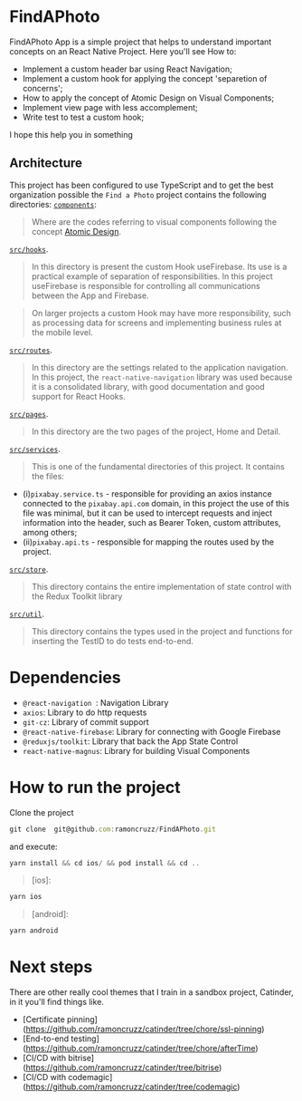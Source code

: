 # FindAPhoto

FindAPhoto App is a simple project that helps to understand important concepts on an React Native Project. Here you'll see How to:

- Implement a custom header bar using React Navigation;
- Implement a custom hook for applying the concept 'separetion of concerns';
- How to apply the concept of Atomic Design on Visual Components;
- Implement view page with less accomplement;
- Write test to test a custom hook;

I hope this help you in something

## Architecture

This project has been configured to use TypeScript and to get the best organization possible the `Find a Photo` project contains the following directories:
[`components`](./components):

> Where are the codes referring to visual components following the concept [Atomic Design](https://atomicdesign.bradfrost.com/chapter-2/).

[`src/hooks`](./src/hooks).

> In this directory is present the custom Hook useFirebase. Its use is a practical example of separation of responsibilities. In this project useFirebase is responsible for controlling all communications between the App and Firebase.

> On larger projects a custom Hook may have more responsibility, such as processing data for screens and implementing business rules at the mobile level.

[`src/routes`](./src/routes).

> In this directory are the settings related to the application navigation. In this project, the `react-native-navigation` library was used because it is a consolidated library, with good documentation and good support for React Hooks.

[`src/pages`](./src/pages).

> In this directory are the two pages of the project, Home and Detail.

[`src/services`](./src/services).

> This is one of the fundamental directories of this project. It contains the files:

- (i)`pixabay.service.ts` - responsible for providing an axios instance connected to the `pixabay.api.com` domain, in this project the use of this file was minimal, but it can be used to intercept requests and inject information into the header, such as Bearer Token, custom attributes, among others;
- (ii)`pixabay.api.ts` - responsible for mapping the routes used by the project.

[`src/store`](./src/store).

> This directory contains the entire implementation of state control with the Redux Toolkit library

[`src/util`](./src/util).

> This directory contains the types used in the project and functions for inserting the TestID to do tests end-to-end.

# Dependencies

- `@react-navigation `: Navigation Library
- `axios`: Library to do http requests
- `git-cz`: Library of commit support
- `@react-native-firebase`: Library for connecting with Google Firebase
- `@reduxjs/toolkit`: Library that back the App State Control
- `react-native-magnus`: Library for building Visual Components

# How to run the project

Clone the project

```js
git clone  git@github.com:ramoncruzz/FindAPhoto.git
```

and execute:

```js
yarn install && cd ios/ && pod install && cd ..
```

> [ios]:

```js
yarn ios
```

> [android]:

```js
yarn android
```

# Next steps

There are other really cool themes that I train in a sandbox project, Catinder, in it you'll find things like.

- [Certificate pinning] (https://github.com/ramoncruzz/catinder/tree/chore/ssl-pinning)
- [End-to-end testing] (https://github.com/ramoncruzz/catinder/tree/chore/afterTime)
- [CI/CD with bitrise] (https://github.com/ramoncruzz/catinder/tree/bitrise)
- [CI/CD with codemagic] (https://github.com/ramoncruzz/catinder/tree/codemagic)

